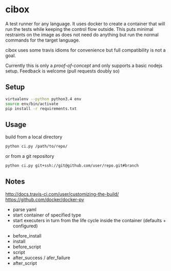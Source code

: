 # cibox

A test runner for any language. It uses docker to create a container that will
run the tests while keeping the control flow outside. This puts minimal
restraints on the image as does not need do anything but run the normal
commands for the target language.

cibox uses some travis idioms for convenience but full compatibility is not a
goal.

Currently this is only a *proof-of-concept* and only supports a basic nodejs
setup. Feedback is welcome (pull requests doubly so)

## Setup

```bash
virtualenv --python python3.4 env
source env/bin/activate
pip install -r requirements.txt
```

## Usage

build from a local directory

```bash
python ci.py /path/to/repo/
```

or from a git repository
```bash
python ci.py git+ssh://git@github.com/user/repo.git#branch
```

## Notes
http://docs.travis-ci.com/user/customizing-the-build/
https://github.com/docker/docker-py

* parse yaml
* start container of specified type
* start executers in turn from the life cycle inside the container (defaults + configured)
 - before_install
 - install
 - before_script
 - script
 - after_success / afer_failure
 - after_script
